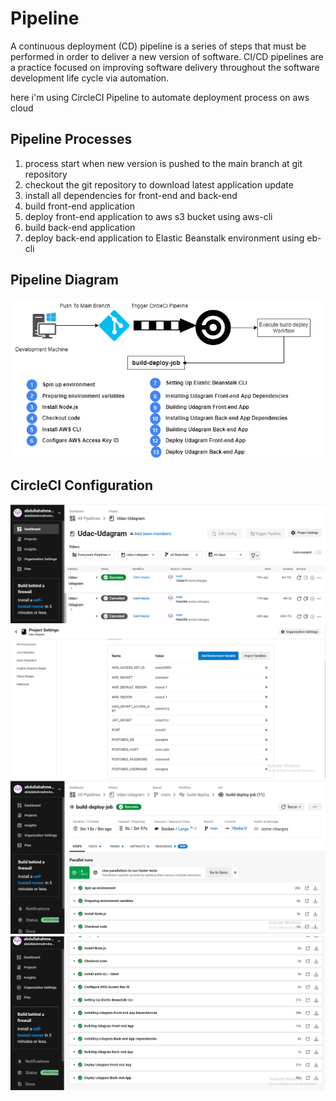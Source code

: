 # Pipeline

A continuous deployment (CD) pipeline is a series of steps that must be performed in order to deliver a new version of software. CI/CD pipelines are a practice focused on improving software delivery throughout the software development life cycle via automation.

here i'm using CircleCI Pipeline to automate deployment process on aws cloud

## Pipeline Processes

1. process start when new version is pushed to the main branch at git repository
2. checkout the git repository to download latest application update
3. install all dependencies for front-end and back-end
4. build front-end application
5. deploy front-end application to aws s3 bucket using aws-cli
6. build back-end application
7. deploy back-end application to Elastic Beanstalk environment using eb-cli

## Pipeline Diagram

![Pipeline_Diagram](./imgs/Pipeline.drawio.png)

## CircleCI Configuration

![CircleCi_Pipe1_Image](./imgs/pipe1.png)
![CircleCi_Pipe2_Image](./imgs/pipe2.png)
![CircleCi_Pipe3_Image](./imgs/pipe3.png)
![CircleCi_Pipe4_Image](./imgs/pipe4.png)
